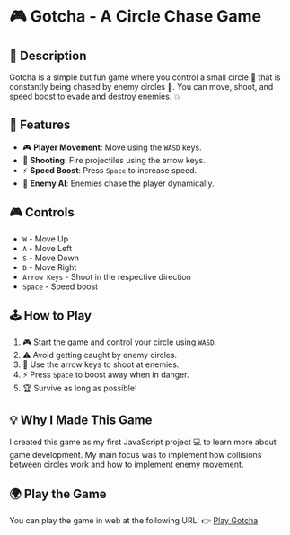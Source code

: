 # 🎮 Gotcha - A Circle Chase Game 

## 📖 Description

Gotcha is a simple but fun game where you control a small circle 🔵 that is constantly being chased by enemy circles 🔴. You can move, shoot, and speed boost to evade and destroy enemies. 💥

## 🚀 Features

- 🎮 **Player Movement**: Move using the `WASD` keys. 
- 🎯 **Shooting**: Fire projectiles using the arrow keys. 
- ⚡ **Speed Boost**: Press `Space` to increase speed. 
- 🤖 **Enemy AI**: Enemies chase the player dynamically. 

## 🎮 Controls

-  `W` - Move Up 
-  `A` - Move Left 
-  `S` - Move Down 
-  `D` - Move Right 
-  `Arrow Keys` - Shoot in the respective direction 
-  `Space` - Speed boost

## 🕹️ How to Play

1. 🎮 Start the game and control your circle using `WASD`. 
2. ⚠️ Avoid getting caught by enemy circles. 
3. 🎯 Use the arrow keys to shoot at enemies. 
4. ⚡ Press `Space` to boost away when in danger. 
5. 🏆 Survive as long as possible! 

## 💡 Why I Made This Game

I created this game as my first JavaScript project 💻 to learn more about game development. My main focus was to implement how collisions between circles work and how to implement enemy movement.

## 🌍 Play the Game

You can play the game in web at the following URL: 👉 [Play Gotcha](http://timschubert.me/Gotcha/) 
